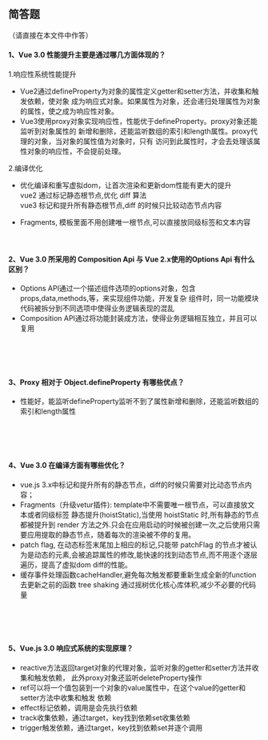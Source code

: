 ## 简答题

（请直接在本文件中作答）

#### 1、Vue 3.0 性能提升主要是通过哪几方面体现的？
1.响应性系统性能提升  
* Vue2通过defineProperty为对象的属性定义getter和setter方法，并收集和触发依赖，使对象
成为响应式对象。如果属性为对象，还会递归处理属性为对象的属性，使之成为响应性对象。  
* Vue3使用proxy对象实现响应性，性能优于defineProperty。proxy对象还能监听到对象属性的
新增和删除，还能监听数组的索引和length属性。proxy代理的对象，当对象的属性值为对象时，只有
访问到此属性时，才会去处理该属性对象的响应性，不会提前处理。   

2.编译优化
* 优化编译和重写虚拟dom，让首次渲染和更新dom性能有更大的提升  
vue2 通过标记静态根节点,优化 diff 算法  
vue3 标记和提升所有静态根节点,diff 的时候只比较动态节点内容

* Fragments, 模板里面不用创建唯一根节点,可以直接放同级标签和文本内容

　

#### 2、Vue 3.0 所采用的 Composition Api 与 Vue 2.x使用的Options Api 有什么区别？
* Options API通过一个描述组件选项的options对象，包含props,data,methods,等，来实现组件功能，开发复杂
组件时，同一功能模块代码被拆分到不同选项中使得业务逻辑表现的混乱
* Composition API通过将功能封装成方法，使得业务逻辑相互独立，并且可以复用

　

　

#### 3、Proxy 相对于 Object.defineProperty 有哪些优点？
* 性能好，能监听defineProperty监听不到了属性新增和删除，还能监听数组的索引和length属性

　

　

#### 4、Vue 3.0 在编译方面有哪些优化？
* vue.js 3.x中标记和提升所有的静态节点，diff的时候只需要对比动态节点内容；
* Fragments（升级vetur插件): template中不需要唯一根节点，可以直接放文本或者同级标签
静态提升(hoistStatic),当使用 hoistStatic 时,所有静态的节点都被提升到 render 方法之外.只会在应用启动的时候被创建一次,之后使用只需要应用提取的静态节点，随着每次的渲染被不停的复用。
* patch flag, 在动态标签末尾加上相应的标记,只能带 patchFlag 的节点才被认为是动态的元素,会被追踪属性的修改,能快速的找到动态节点,而不用逐个逐层遍历，提高了虚拟dom diff的性能。
* 缓存事件处理函数cacheHandler,避免每次触发都要重新生成全新的function去更新之前的函数
tree shaking 通过摇树优化核心库体积,减少不必要的代码量

　

　

#### 5、Vue.js 3.0 响应式系统的实现原理？
* reactive方法返回target对象的代理对象，监听对象的getter和setter方法并收集和触发依赖，
此外proxy对象还监听deleteProperty操作
* ref可以将一个值包装到一个对象的value属性中，在这个value的getter和setter方法中收集和触发
依赖
* effect标记依赖，调用是会先执行依赖
* track收集依赖，通过target，key找到依赖set收集依赖
* trigger触发依赖，通过target，key找到依赖set并逐个调用
　

　

　
